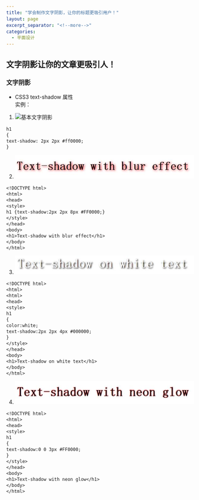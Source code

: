 ```yaml
---
title: "学会制作文字阴影，让你的标题更吸引用户！"
layout: page
excerpt_separator: "<!--more-->"
categories:
  - 平面设计
---    
```

 
## 文字阴影让你的文章更吸引人！

<!--more-->

### 文字阴影
- CSS3 text-shadow 属性  
实例：  
1. ![基本文字阴影]()
```  
h1
{
text-shadow: 2px 2px #ff0000;
}  
```   

2. ![文字阴影模糊效果](\assets\images\text-shadow_mf.jpg)  
```
<!DOCTYPE html>
<html>
<head>
<style>
h1 {text-shadow:2px 2px 8px #FF0000;}
</style>
</head>
<body>
<h1>Text-shadow with blur effect</h1>
</body>
</html>
```

3. ![白色文字上文字阴影](\assets\images\text-shadow_bzmf.jpg)  
```
<!DOCTYPE html>
<html>
<html>
<head>
<style>
h1
{
color:white;
text-shadow:2px 2px 4px #000000;
}
</style>
</head>
<body>
<h1>Text-shadow on white text</h1>
</body>
</html>
```  

4. ![氖辉光文字阴影](\assets\images\text-shadow_nhg.jpg)  
```
<!DOCTYPE html>
<html>
<head>
<style>
h1
{
text-shadow:0 0 3px #FF0000;
}
</style>
</head>
<body>
<h1>Text-shadow with neon glow</h1>
</body>
</html>
```


